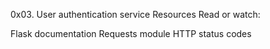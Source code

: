 0x03. User authentication service
Resources
Read or watch:

Flask documentation
Requests module
HTTP status codes


